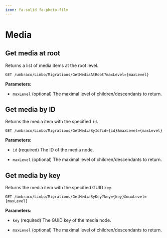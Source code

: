 ```yaml
---
icon: fa-solid fa-photo-film
---
```


# Media



## Get media at root

Returns a list of media items at the root level.

```
GET /umbraco/Limbo/Migrations/GetMediaAtRoot?maxLevel={maxLevel}
```

**Parameters:**

- `maxLevel` (optional)
The maximal level of children/descendants to return.



## Get media by ID

Returns the media item with the specified `id`.

```
GET /umbraco/Limbo/Migrations/GetMediaById?id={id}&maxLevel={maxLevel}
```

**Parameters:**

- `id` (required)
The ID of the media node.

- `maxLevel` (optional)
The maximal level of children/descendants to return.



## Get media by key

Returns the media item with the specified GUID `key`.

```
GET /umbraco/Limbo/Migrations/GetMediaByKey?key={key}&maxLevel={maxLevel}
```

**Parameters:**

- `key` (required)
The GUID key of the media node.

- `maxLevel` (optional)
The maximal level of children/descendants to return.

